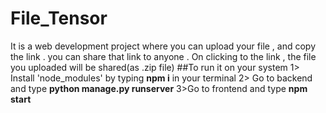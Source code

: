 # File_Tensor
It is a web development project where you can upload your file , and copy the link . you can share that link to anyone . On clicking to the link , the file you uploaded will be shared(as .zip file)
##To run it on your system
1> Install 'node_modules' by typing **npm i** in your terminal
2> Go to backend and type **python manage.py runserver**
3>Go to frontend and type **npm start**
